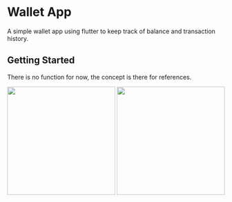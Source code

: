 # Wallet App

A simple wallet app using flutter to keep track of balance and transaction history.

## Getting Started

There is no function for now, the concept is there for references.

<img src="https://github.com/user-attachments/assets/d7beb76a-7366-44f6-8a3a-d1e579476cef" width="250">

<img src="https://github.com/user-attachments/assets/594ad6ce-7cd2-4be4-969c-f46b76d3f0f9" width="250">
